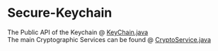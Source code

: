 # Secure-Keychain
The Public API of the Keychain @ [KeyChain.java](https://github.com/WaheedHafez/Secure-Keychain/blob/master/src/keychain/KeyChain.java) \
The main Cryptographic Services can be found @ [CryptoService.java](https://github.com/WaheedHafez/Secure-Keychain/blob/master/src/keychain/crypto/CryptoService.java)